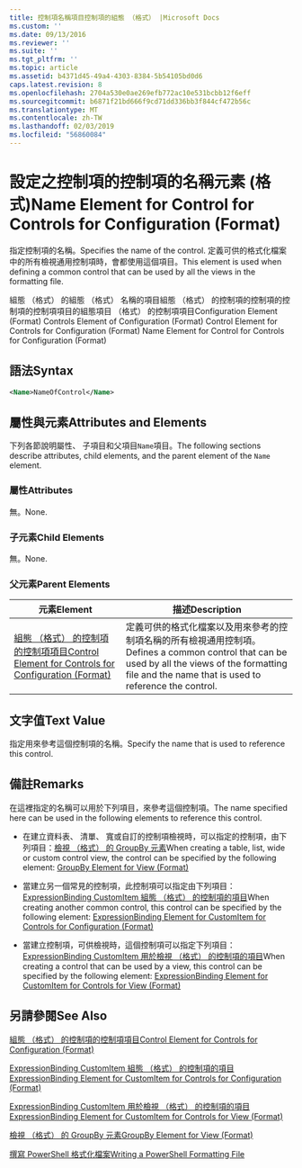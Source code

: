 ```yaml
---
title: 控制項名稱項目控制項的組態 （格式） |Microsoft Docs
ms.custom: ''
ms.date: 09/13/2016
ms.reviewer: ''
ms.suite: ''
ms.tgt_pltfrm: ''
ms.topic: article
ms.assetid: b4371d45-49a4-4303-8384-5b54105bd0d6
caps.latest.revision: 8
ms.openlocfilehash: 2704a530e0ae269efb772ac10e531bcbb12f6eff
ms.sourcegitcommit: b6871f21bd666f9cd71dd336bb3f844cf472b56c
ms.translationtype: MT
ms.contentlocale: zh-TW
ms.lasthandoff: 02/03/2019
ms.locfileid: "56860084"
---
```

# <a name="name-element-for-control-for-controls-for-configuration-format"></a><span data-ttu-id="d8412-102">設定之控制項的控制項的名稱元素 (格式)</span><span class="sxs-lookup"><span data-stu-id="d8412-102">Name Element for Control for Controls for Configuration (Format)</span></span>

<span data-ttu-id="d8412-103">指定控制項的名稱。</span><span class="sxs-lookup"><span data-stu-id="d8412-103">Specifies the name of the control.</span></span> <span data-ttu-id="d8412-104">定義可供的格式化檔案中的所有檢視通用控制項時，會都使用這個項目。</span><span class="sxs-lookup"><span data-stu-id="d8412-104">This element is used when defining a common control that can be used by all the views in the formatting file.</span></span>

<span data-ttu-id="d8412-105">組態 （格式） 的組態 （格式） 名稱的項目組態 （格式） 的控制項的控制項的控制項的控制項項目的組態項目 （格式） 的控制項項目</span><span class="sxs-lookup"><span data-stu-id="d8412-105">Configuration Element (Format) Controls Element of Configuration (Format) Control Element for Controls for Configuration (Format) Name Element for Control for Controls for Configuration (Format)</span></span>

## <a name="syntax"></a><span data-ttu-id="d8412-106">語法</span><span class="sxs-lookup"><span data-stu-id="d8412-106">Syntax</span></span>

```xml
<Name>NameOfControl</Name>

```

## <a name="attributes-and-elements"></a><span data-ttu-id="d8412-107">屬性與元素</span><span class="sxs-lookup"><span data-stu-id="d8412-107">Attributes and Elements</span></span>

<span data-ttu-id="d8412-108">下列各節說明屬性、 子項目和父項目`Name`項目。</span><span class="sxs-lookup"><span data-stu-id="d8412-108">The following sections describe attributes, child elements, and the parent element of the `Name` element.</span></span>

### <a name="attributes"></a><span data-ttu-id="d8412-109">屬性</span><span class="sxs-lookup"><span data-stu-id="d8412-109">Attributes</span></span>

<span data-ttu-id="d8412-110">無。</span><span class="sxs-lookup"><span data-stu-id="d8412-110">None.</span></span>

### <a name="child-elements"></a><span data-ttu-id="d8412-111">子元素</span><span class="sxs-lookup"><span data-stu-id="d8412-111">Child Elements</span></span>

<span data-ttu-id="d8412-112">無。</span><span class="sxs-lookup"><span data-stu-id="d8412-112">None.</span></span>

### <a name="parent-elements"></a><span data-ttu-id="d8412-113">父元素</span><span class="sxs-lookup"><span data-stu-id="d8412-113">Parent Elements</span></span>

|<span data-ttu-id="d8412-114">元素</span><span class="sxs-lookup"><span data-stu-id="d8412-114">Element</span></span>|<span data-ttu-id="d8412-115">描述</span><span class="sxs-lookup"><span data-stu-id="d8412-115">Description</span></span>|
|-------------|-----------------|
|[<span data-ttu-id="d8412-116">組態 （格式） 的控制項的控制項項目</span><span class="sxs-lookup"><span data-stu-id="d8412-116">Control Element for Controls for Configuration (Format)</span></span>](./control-element-for-controls-for-configuration-format.md)|<span data-ttu-id="d8412-117">定義可供的格式化檔案以及用來參考的控制項名稱的所有檢視通用控制項。</span><span class="sxs-lookup"><span data-stu-id="d8412-117">Defines a common control that can be used by all the views of the formatting file and the name that is used to reference the control.</span></span>|

## <a name="text-value"></a><span data-ttu-id="d8412-118">文字值</span><span class="sxs-lookup"><span data-stu-id="d8412-118">Text Value</span></span>

<span data-ttu-id="d8412-119">指定用來參考這個控制項的名稱。</span><span class="sxs-lookup"><span data-stu-id="d8412-119">Specify the name that is used to reference this control.</span></span>

## <a name="remarks"></a><span data-ttu-id="d8412-120">備註</span><span class="sxs-lookup"><span data-stu-id="d8412-120">Remarks</span></span>

<span data-ttu-id="d8412-121">在這裡指定的名稱可以用於下列項目，來參考這個控制項。</span><span class="sxs-lookup"><span data-stu-id="d8412-121">The name specified here can be used in the following elements to reference this control.</span></span>

- <span data-ttu-id="d8412-122">在建立資料表、 清單、 寬或自訂的控制項檢視時，可以指定的控制項，由下列項目：[檢視 （格式） 的 GroupBy 元素](./groupby-element-for-view-format.md)</span><span class="sxs-lookup"><span data-stu-id="d8412-122">When creating a table, list, wide or custom control view, the control can be specified by the following element: [GroupBy Element for View (Format)](./groupby-element-for-view-format.md)</span></span>

- <span data-ttu-id="d8412-123">當建立另一個常見的控制項，此控制項可以指定由下列項目：[ExpressionBinding CustomItem 組態 （格式） 的控制項的項目](./expressionbinding-element-for-customitem-for-controls-for-configuration-format.md)</span><span class="sxs-lookup"><span data-stu-id="d8412-123">When creating another common control, this control can be specified by the following element: [ExpressionBinding Element for CustomItem for Controls for Configuration (Format)](./expressionbinding-element-for-customitem-for-controls-for-configuration-format.md)</span></span>

- <span data-ttu-id="d8412-124">當建立控制項，可供檢視時，這個控制項可以指定下列項目：[ExpressionBinding CustomItem 用於檢視 （格式） 的控制項的項目](./expressionbinding-element-for-customitem-for-controls-for-view-format.md)</span><span class="sxs-lookup"><span data-stu-id="d8412-124">When creating a control that can be used by a view, this control can be specified by the following element: [ExpressionBinding Element for CustomItem for Controls for View (Format)](./expressionbinding-element-for-customitem-for-controls-for-view-format.md)</span></span>

## <a name="see-also"></a><span data-ttu-id="d8412-125">另請參閱</span><span class="sxs-lookup"><span data-stu-id="d8412-125">See Also</span></span>

[<span data-ttu-id="d8412-126">組態 （格式） 的控制項的控制項項目</span><span class="sxs-lookup"><span data-stu-id="d8412-126">Control Element for Controls for Configuration (Format)</span></span>](./control-element-for-controls-for-configuration-format.md)

[<span data-ttu-id="d8412-127">ExpressionBinding CustomItem 組態 （格式） 的控制項的項目</span><span class="sxs-lookup"><span data-stu-id="d8412-127">ExpressionBinding Element for CustomItem for Controls for Configuration (Format)</span></span>](./expressionbinding-element-for-customitem-for-controls-for-configuration-format.md)

[<span data-ttu-id="d8412-128">ExpressionBinding CustomItem 用於檢視 （格式） 的控制項的項目</span><span class="sxs-lookup"><span data-stu-id="d8412-128">ExpressionBinding Element for CustomItem for Controls for View (Format)</span></span>](./expressionbinding-element-for-customitem-for-controls-for-view-format.md)

[<span data-ttu-id="d8412-129">檢視 （格式） 的 GroupBy 元素</span><span class="sxs-lookup"><span data-stu-id="d8412-129">GroupBy Element for View (Format)</span></span>](./groupby-element-for-view-format.md)

[<span data-ttu-id="d8412-130">撰寫 PowerShell 格式化檔案</span><span class="sxs-lookup"><span data-stu-id="d8412-130">Writing a PowerShell Formatting File</span></span>](./writing-a-powershell-formatting-file.md)
